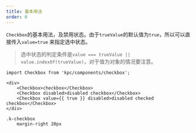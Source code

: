```yaml
---
title: 基本用法
order: 0
---
```


`Checkbox`的基本用法，及禁用状态。由于`trueValue`的默认值为`true`，所以可以直接传入`value=true`
来指定选中状态。

> 选中状态的判定条件是`value === trueValue || value.indexOf(trueValue)`，对于值为对象的情况要注意。

```vdt
import Checkbox from 'kpc/components/checkbox';

<div>
    <Checkbox>checkbox</Checkbox>
    <Checkbox disabled>disabled checkbox</Checkbox>
    <Checkbox value={{ true }} disabled>disabled checked checkbox</Checkbox>
</div>
```

```styl
.k-checkbox
    margin-right 20px
```
